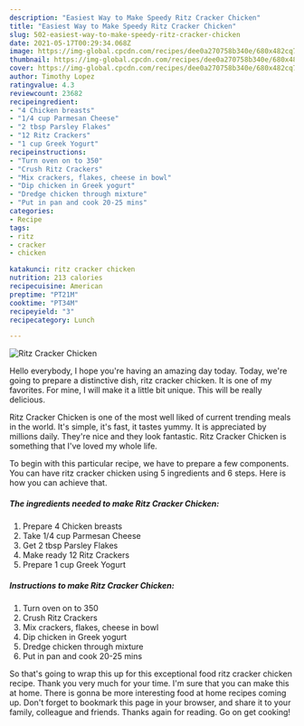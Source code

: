 ```yaml
---
description: "Easiest Way to Make Speedy Ritz Cracker Chicken"
title: "Easiest Way to Make Speedy Ritz Cracker Chicken"
slug: 502-easiest-way-to-make-speedy-ritz-cracker-chicken
date: 2021-05-17T00:29:34.068Z
image: https://img-global.cpcdn.com/recipes/dee0a270758b340e/680x482cq70/ritz-cracker-chicken-recipe-main-photo.jpg
thumbnail: https://img-global.cpcdn.com/recipes/dee0a270758b340e/680x482cq70/ritz-cracker-chicken-recipe-main-photo.jpg
cover: https://img-global.cpcdn.com/recipes/dee0a270758b340e/680x482cq70/ritz-cracker-chicken-recipe-main-photo.jpg
author: Timothy Lopez
ratingvalue: 4.3
reviewcount: 23682
recipeingredient:
- "4 Chicken breasts"
- "1/4 cup Parmesan Cheese"
- "2 tbsp Parsley Flakes"
- "12 Ritz Crackers"
- "1 cup Greek Yogurt"
recipeinstructions:
- "Turn oven on to 350"
- "Crush Ritz Crackers"
- "Mix crackers, flakes, cheese in bowl"
- "Dip chicken in Greek yogurt"
- "Dredge chicken through mixture"
- "Put in pan and cook 20-25 mins"
categories:
- Recipe
tags:
- ritz
- cracker
- chicken

katakunci: ritz cracker chicken 
nutrition: 213 calories
recipecuisine: American
preptime: "PT21M"
cooktime: "PT34M"
recipeyield: "3"
recipecategory: Lunch

---
```



![Ritz Cracker Chicken](https://img-global.cpcdn.com/recipes/dee0a270758b340e/680x482cq70/ritz-cracker-chicken-recipe-main-photo.jpg)

Hello everybody, I hope you're having an amazing day today. Today, we're going to prepare a distinctive dish, ritz cracker chicken. It is one of my favorites. For mine, I will make it a little bit unique. This will be really delicious.



Ritz Cracker Chicken is one of the most well liked of current trending meals in the world. It's simple, it's fast, it tastes yummy. It is appreciated by millions daily. They're nice and they look fantastic. Ritz Cracker Chicken is something that I've loved my whole life.


To begin with this particular recipe, we have to prepare a few components. You can have ritz cracker chicken using 5 ingredients and 6 steps. Here is how you can achieve that.

<!--inarticleads1-->

##### The ingredients needed to make Ritz Cracker Chicken:

1. Prepare 4 Chicken breasts
1. Take 1/4 cup Parmesan Cheese
1. Get 2 tbsp Parsley Flakes
1. Make ready 12 Ritz Crackers
1. Prepare 1 cup Greek Yogurt




<!--inarticleads2-->

##### Instructions to make Ritz Cracker Chicken:

1. Turn oven on to 350
1. Crush Ritz Crackers
1. Mix crackers, flakes, cheese in bowl
1. Dip chicken in Greek yogurt
1. Dredge chicken through mixture
1. Put in pan and cook 20-25 mins




So that's going to wrap this up for this exceptional food ritz cracker chicken recipe. Thank you very much for your time. I'm sure that you can make this at home. There is gonna be more interesting food at home recipes coming up. Don't forget to bookmark this page in your browser, and share it to your family, colleague and friends. Thanks again for reading. Go on get cooking!
